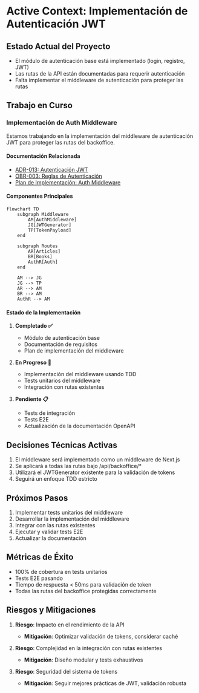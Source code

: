 # Active Context: Implementación de Autenticación JWT

## Estado Actual del Proyecto
- El módulo de autenticación base está implementado (login, registro, JWT)
- Las rutas de la API están documentadas para requerir autenticación
- Falta implementar el middleware de autenticación para proteger las rutas

## Trabajo en Curso

### Implementación de Auth Middleware
Estamos trabajando en la implementación del middleware de autenticación JWT para proteger las rutas del backoffice.

#### Documentación Relacionada
- [ADR-013: Autenticación JWT](../adr/013-autenticacion-jwt.md)
- [OBR-003: Reglas de Autenticación](../obr/003-auth-rules.md)
- [Plan de Implementación: Auth Middleware](../implementation-plans/auth-middleware.md)

#### Componentes Principales
```mermaid
flowchart TD
    subgraph Middleware
        AM[AuthMiddleware]
        JG[JWTGenerator]
        TP[TokenPayload]
    end
    
    subgraph Routes
        AR[Articles]
        BR[Books]
        AuthR[Auth]
    end
    
    AM --> JG
    JG --> TP
    AR --> AM
    BR --> AM
    AuthR --> AM
```

#### Estado de la Implementación
1. **Completado ✅**
   - Módulo de autenticación base
   - Documentación de requisitos
   - Plan de implementación del middleware

2. **En Progreso 🚧**
   - Implementación del middleware usando TDD
   - Tests unitarios del middleware
   - Integración con rutas existentes

3. **Pendiente 📋**
   - Tests de integración
   - Tests E2E
   - Actualización de la documentación OpenAPI

## Decisiones Técnicas Activas
1. El middleware será implementado como un middleware de Next.js
2. Se aplicará a todas las rutas bajo /api/backoffice/*
3. Utilizará el JWTGenerator existente para la validación de tokens
4. Seguirá un enfoque TDD estricto

## Próximos Pasos
1. Implementar tests unitarios del middleware
2. Desarrollar la implementación del middleware
3. Integrar con las rutas existentes
4. Ejecutar y validar tests E2E
5. Actualizar la documentación

## Métricas de Éxito
- 100% de cobertura en tests unitarios
- Tests E2E pasando
- Tiempo de respuesta < 50ms para validación de token
- Todas las rutas del backoffice protegidas correctamente

## Riesgos y Mitigaciones
1. **Riesgo**: Impacto en el rendimiento de la API
   - **Mitigación**: Optimizar validación de tokens, considerar caché

2. **Riesgo**: Complejidad en la integración con rutas existentes
   - **Mitigación**: Diseño modular y tests exhaustivos

3. **Riesgo**: Seguridad del sistema de tokens
   - **Mitigación**: Seguir mejores prácticas de JWT, validación robusta
